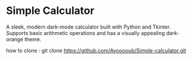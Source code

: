 # Simple Calculator

A sleek, modern dark-mode calculator built with Python and Tkinter. 
Supports basic arithmetic operations and has a visually appealing dark-orange theme.

how to clone :
git clone https://github.com/Ayooooub/Simple-calculator.git
